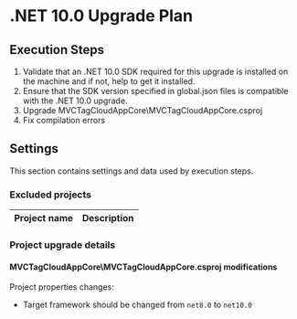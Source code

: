 # .NET 10.0 Upgrade Plan

## Execution Steps

1. Validate that an .NET 10.0 SDK required for this upgrade is installed on the machine and if not, help to get it installed.
2. Ensure that the SDK version specified in global.json files is compatible with the .NET 10.0 upgrade.
3. Upgrade MVCTagCloudAppCore\MVCTagCloudAppCore.csproj
4. Fix compilation errors

## Settings

This section contains settings and data used by execution steps.

### Excluded projects

| Project name                                   | Description                 |
|:-----------------------------------------------|:---------------------------:|

### Project upgrade details

#### MVCTagCloudAppCore\MVCTagCloudAppCore.csproj modifications

Project properties changes:
  - Target framework should be changed from `net8.0` to `net10.0`
